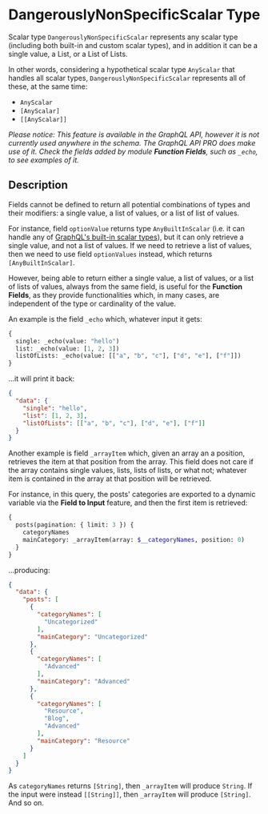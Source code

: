 # DangerouslyNonSpecificScalar Type

Scalar type `DangerouslyNonSpecificScalar` represents any scalar type (including both built-in and custom scalar types), and in addition it can be a single value, a List, or a List of Lists.

In other words, considering a hypothetical scalar type `AnyScalar` that handles all scalar types, `DangerouslyNonSpecificScalar` represents all of these, at the same time:

- `AnyScalar`
- `[AnyScalar]`
- `[[AnyScalar]]`

_Please notice: This feature is available in the GraphQL API, however it is not currently used anywhere in the schema. The GraphQL API PRO does make use of it. Check the fields added by module **Function Fields**, such as `_echo`, to see examples of it._

## Description

Fields cannot be defined to return all potential combinations of types and their modifiers: a single value, a list of values, or a list of list of values.

For instance, field `optionValue` returns type `AnyBuiltInScalar` (i.e. it can handle any of [GraphQL's built-in scalar types](https://spec.graphql.org/draft/#sec-Scalars.Built-in-Scalars)), but it can only retrieve a single value, and not a list of values. If we need to retrieve a list of values, then we need to use field `optionValues` instead, which returns `[AnyBuiltInScalar]`.

However, being able to return either a single value, a list of values, or a list of lists of values, always from the same field, is useful for the **Function Fields**, as they provide functionalities which, in many cases, are independent of the type or cardinality of the value.

An example is the field `_echo` which, whatever input it gets:

```graphql
{
  single: _echo(value: "hello")
  list: _echo(value: [1, 2, 3])
  listOfLists: _echo(value: [["a", "b", "c"], ["d", "e"], ["f"]])
}
```

...it will print it back:

```json
{
  "data": {
    "single": "hello",
    "list": [1, 2, 3],
    "listOfLists": [["a", "b", "c"], ["d", "e"], ["f"]]
  }
}
```

Another example is field `_arrayItem` which, given an array an a position, retrieves the item at that position from the array. This field does not care if the array contains single values, lists, lists of lists, or what not; whatever item is contained in the array at that position will be retrieved.

For instance, in this query, the posts' categories are exported to a dynamic variable via the **Field to Input** feature, and then the first item is retrieved:

```graphql
{
  posts(pagination: { limit: 3 }) {
    categoryNames
    mainCategory: _arrayItem(array: $__categoryNames, position: 0)
  }
}
```

...producing:

```json
{
  "data": {
    "posts": [
      {
        "categoryNames": [
          "Uncategorized"
        ],
        "mainCategory": "Uncategorized"
      },
      {
        "categoryNames": [
          "Advanced"
        ],
        "mainCategory": "Advanced"
      },
      {
        "categoryNames": [
          "Resource",
          "Blog",
          "Advanced"
        ],
        "mainCategory": "Resource"
      }
    ]
  }
}
```

As `categoryNames` returns `[String]`, then `_arrayItem` will produce `String`. If the input were instead `[[String]]`, then `_arrayItem` will produce `[String]`. And so on.
